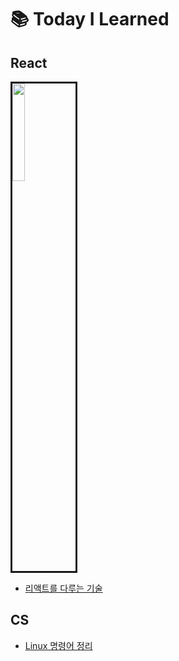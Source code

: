 # 📚 Today I Learned

## React
<img src='https://user-images.githubusercontent.com/64190056/217495366-1ca62680-edd6-4290-9002-1dd1a69a145f.jpeg' style='width:20%; border: solid'> <br/>
* [리액트를 다루는 기술]()

## CS
* [Linux 명령어 정리](https://github.com/waeandway/TIL/blob/master/CS/LinuxCmd.md)
